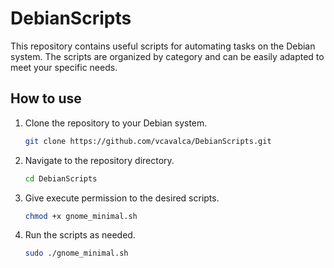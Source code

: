 # DebianScripts

This repository contains useful scripts for automating tasks on the Debian system. The scripts are organized by category and can be easily adapted to meet your specific needs.

## How to use

1. Clone the repository to your Debian system.
   ```bash
   git clone https://github.com/vcavalca/DebianScripts.git

2. Navigate to the repository directory.
   ```bash
   cd DebianScripts

3. Give execute permission to the desired scripts.
   ```bash
   chmod +x gnome_minimal.sh

4. Run the scripts as needed.
   ```bash
   sudo ./gnome_minimal.sh
